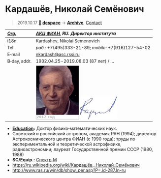 # Кардашёв, Николай Семёнович
> 2019.10.17 **[🚀](../index/index.md) [despace](index.md)** → **[Archive](faq.md)**, [Contact](contact.md)

|*[Org.](contact.md)*|*[АКЦ ФИАН](zz_asc_fian.md), RU. Директор института*|
|:--|:--|
|i18n| Kardashev, Nikolai Semenovich |
|Tel|*раб.:* +7(495)333-21-89; *mobile:* +7(916)127-54-02 |
|E‑mail| <nkardash@asc.rssi.ru> |
|B‑day, addr.| 1932.04.25 ‑ 2019.08.03 (87 лет) / … |
|| ![](f/contact/k/kardashev_001_animated.gif) [![](f/contact/k/kardashev_001_sign_thumb.jpg)](f/contact/k/kardashev_001_sign.png) |

   - **[Education](edu.md):** Доктор физико‑математических наук.
   - Советский и российский астроном, академик РАН (1994); директор Астрокосмического центра ФИАН (с 1990 года); труды по экспериментальной и теоретической астрофизике, радиоастрономии; лауреат Государственной премии СССР (1980, 1988)
   - **SC/Equip.:** [Спектр‑М](спектр_м.md)
   - <https://ru.wikipedia.org/wiki/Кардашёв,_Николай_Семёнович>
   - <http://www.ras.ru/win/db/show_per.asp?P=.id-287.ln-ru>
